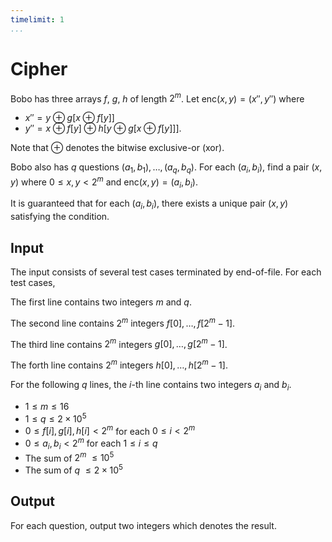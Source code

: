 ```yaml
---
timelimit: 1
...
```


# Cipher

Bobo has three arrays $f$, $g$, $h$ of length $2^m$. Let $\mathrm{enc}(x, y) = (x'', y'')$ where

* $x'' = y \oplus g[x \oplus f[y]]$
* $y'' = x \oplus f[y] \oplus h[y \oplus g[x \oplus f[y]]]$.

Note that $\oplus$ denotes the bitwise exclusive-or (xor).

Bobo also has $q$ questions $(a_1, b_1), \dots, (a_q, b_q)$. For each $(a_i, b_i)$, find a pair $(x, y)$ where $0 \leq x, y < 2^m$ and $\mathrm{enc}(x, y) = (a_i, b_i)$.

It is guaranteed that for each $(a_i, b_i)$, there exists a unique pair $(x, y)$ satisfying the condition.

## Input

The input consists of several test cases terminated by end-of-file. For each test cases,

The first line contains two integers $m$ and $q$.

The second line contains $2^m$ integers $f[0], \dots, f[2^m - 1]$.

The third line contains $2^m$ integers $g[0], \dots, g[2^m - 1]$.

The forth line contains $2^m$ integers $h[0], \dots, h[2^m - 1]$.

For the following $q$ lines, the $i$-th line contains two integers $a_i$ and $b_i$.

* $1 \le m \leq 16$
* $1 \leq q \leq 2 \times 10^5$
* $0 \leq f[i], g[i], h[i] < 2^m$ for each $0 \leq i < 2^m$
* $0 \leq a_i, b_i < 2^m$ for each $1 \leq i \leq q$
* The sum of $2^m$ $\leq 10^5$
* The sum of $q$ $\leq 2 \times 10^5$

## Output

For each question, output two integers which denotes the result.

<!--SAMPLES-->

